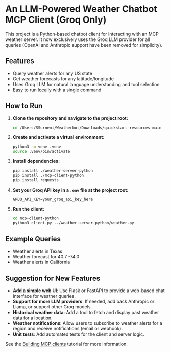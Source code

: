 # An LLM-Powered Weather Chatbot MCP Client (Groq Only)

This project is a Python-based chatbot client for interacting with an MCP weather server. It now exclusively uses the Groq LLM provider for all queries (OpenAI and Anthropic support have been removed for simplicity).

## Features
- Query weather alerts for any US state
- Get weather forecasts for any latitude/longitude
- Uses Groq LLM for natural language understanding and tool selection
- Easy to run locally with a single command

## How to Run
1. **Clone the repository and navigate to the project root:**
   ```sh
   cd /Users/SSurneni/Weatherbot/Downloads/quickstart-resources-main
   ```
2. **Create and activate a virtual environment:**
   ```sh
   python3 -m venv .venv
   source .venv/bin/activate
   ```
3. **Install dependencies:**
   ```sh
   pip install ./weather-server-python
   pip install ./mcp-client-python
   pip install requests
   ```
4. **Set your Groq API key in a `.env` file at the project root:**
   ```env
   GROQ_API_KEY=your_groq_api_key_here
   ```
5. **Run the client:**
   ```sh
   cd mcp-client-python
   python3 client.py ../weather-server-python/weather.py
   ```

## Example Queries
- Weather alerts in Texas
- Weather forecast for 40.7 -74.0
- Weather alerts in California

## Suggestion for New Features
- **Add a simple web UI**: Use Flask or FastAPI to provide a web-based chat interface for weather queries.
- **Support for more LLM providers**: If needed, add back Anthropic or Llama, or support other Groq models.
- **Historical weather data**: Add a tool to fetch and display past weather data for a location.
- **Weather notifications**: Allow users to subscribe to weather alerts for a region and receive notifications (email or webhook).
- **Unit tests**: Add automated tests for the client and server logic.

See the [Building MCP clients](https://modelcontextprotocol.io/tutorials/building-a-client) tutorial for more information.
